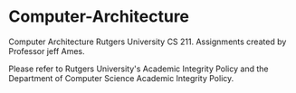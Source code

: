 # Computer-Architecture
Computer Architecture Rutgers University CS 211. Assignments created by Professor jeff Ames.

Please refer to Rutgers University's Academic Integrity Policy and the Department of Computer Science Academic Integrity Policy.
